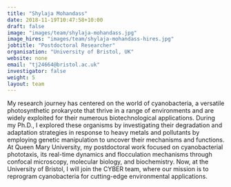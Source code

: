 ```yaml
---
title: "Shylaja Mohandass"
date: 2018-11-19T10:47:58+10:00
draft: false
image: "images/team/shylaja-mohandass.jpg"
image_hires: "images/team/shylaja-mohandass-hires.jpg"
jobtitle: "Postdoctoral Researcher"
organisation: "University of Bristol, UK"
website: none
email: "tj24664@bristol.ac.uk"
investigator: false
weight: 5
layout: team
---
```

My research journey has centered on the world of cyanobacteria, a versatile photosynthetic prokaryote that thrive in a range of environments and are widely exploited for their numerous biotechnological applications. During my Ph.D., I explored these organisms by investigating their degradation and adaptation strategies in response to heavy metals and pollutants by employing genetic manipulation to uncover their mechanisms and functions. At Queen Mary University, my postdoctoral work focused on cyanobacterial phototaxis, its real-time dynamics and flocculation mechanisms through confocal microscopy, molecular biology, and biochemistry. Now, at the University of Bristol, I will join the CYBER team, where our mission is to reprogram cyanobacteria for cutting-edge environmental applications.
